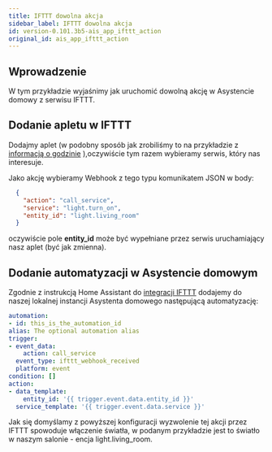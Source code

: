 ```yaml
---
title: IFTTT dowolna akcja
sidebar_label: IFTTT dowolna akcja
id: version-0.101.3b5-ais_app_ifttt_action
original_id: ais_app_ifttt_action
---
```


## Wprowadzenie

W tym przykładzie wyjaśnimy jak uruchomić dowolną akcję w Asystencie domowy z serwisu IFTTT.


## Dodanie apletu w IFTTT

Dodajmy aplet (w podobny sposób jak zrobiliśmy to na przykładzie z [informacją o godzinie](ais_app_ifttt_time) ),oczywiście tym razem wybieramy serwis, który nas interesuje.

Jako akcję wybieramy Webhook z tego typu komunikatem JSON w body:

``` json
  {
    "action": "call_service",
    "service": "light.turn_on",
    "entity_id": "light.living_room"
  }
```

oczywiście pole **entity_id** może być wypełniane przez serwis uruchamiający nasz aplet (być jak zmienna).

## Dodanie automatyzacji w Asystencie domowym

Zgodnie z instrukcją Home Assistant do [integracji IFTTT](https://www.home-assistant.io/integrations/ifttt/) dodajemy do naszej lokalnej instancji Asystenta domowego następującą automatyzację:

``` yaml
automation:
- id: this_is_the_automation_id
alias: The optional automation alias
trigger:
- event_data:
    action: call_service
  event_type: ifttt_webhook_received
  platform: event
condition: []
action:
- data_template:
    entity_id: '{{ trigger.event.data.entity_id }}'
  service_template: '{{ trigger.event.data.service }}'
```

Jak się domyślamy z powyższej konfiguracji wyzwolenie tej akcji przez IFTTT spowoduje włączenie światła, w podanym przykładzie jest to światło w naszym salonie - encja light.living_room.
